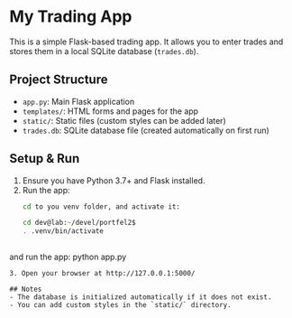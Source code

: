 # My Trading App

This is a simple Flask-based trading app. It allows you to enter trades and stores them in a local SQLite database (`trades.db`).

## Project Structure
- `app.py`: Main Flask application
- `templates/`: HTML forms and pages for the app
- `static/`: Static files (custom styles can be added later)
- `trades.db`: SQLite database file (created automatically on first run)

## Setup & Run
1. Ensure you have Python 3.7+ and Flask installed.
2. Run the app:
   ```zsh
   cd to you venv folder, and activate it:

   cd dev@lab:~/devel/portfel2$  
   . .venv/bin/activate
  
  and run the app:
   python app.py
   ```
3. Open your browser at http://127.0.0.1:5000/

## Notes
- The database is initialized automatically if it does not exist.
- You can add custom styles in the `static/` directory.
